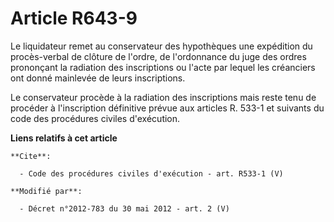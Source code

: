 # Article R643-9

Le liquidateur remet au conservateur des hypothèques une expédition du procès-verbal de clôture de l'ordre, de l'ordonnance
du juge des ordres prononçant la radiation des inscriptions ou l'acte par lequel les créanciers ont donné mainlevée de leurs
inscriptions. 

Le conservateur procède à la radiation des inscriptions mais reste tenu de procéder à l'inscription définitive prévue aux
articles R. 533-1 et suivants du code des procédures civiles d'exécution.

**Liens relatifs à cet article**

	**Cite**:

	  - Code des procédures civiles d'exécution - art. R533-1 (V)

	**Modifié par**:

	  - Décret n°2012-783 du 30 mai 2012 - art. 2 (V)
